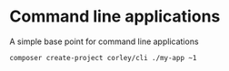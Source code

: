 # Command line applications

A simple base point for command line applications

```sh
composer create-project corley/cli ./my-app ~1
```

